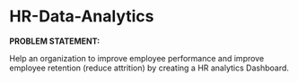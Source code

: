 # HR-Data-Analytics

**PROBLEM STATEMENT:**

Help an organization to improve employee performance and improve employee retention (reduce attrition) by creating a HR analytics Dashboard.
